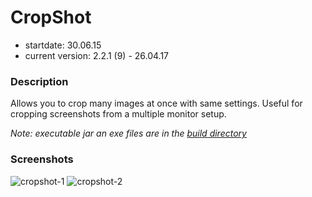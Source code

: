 # CropShot

- startdate: 30.06.15
- current version: 2.2.1 (9) -  26.04.17

### Description

Allows you to crop many images at once with same settings. Useful for cropping screenshots from a multiple monitor setup. 

_Note: executable jar an exe files are in the [build directory](build/)_

### Screenshots

![cropshot-1](https://cloud.githubusercontent.com/assets/16324894/19945037/9087d82e-a13e-11e6-86b4-78516f29f3f9.png)
![cropshot-2](https://cloud.githubusercontent.com/assets/16324894/19945036/90673948-a13e-11e6-8b65-33bd5070a509.png)
